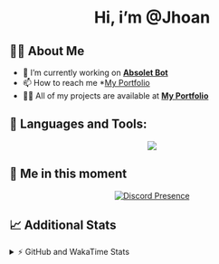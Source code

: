 <h1 align="center">Hi, i’m @Jhoan</h1>

## 🙋‍♂️ About Me

- 🔭 I’m currently working on **[Absolet Bot](https://strider.cloud)**
- 📫 How to reach me *[My Portfolio](https://jhoan.me/contact)
- 👨‍💻 All of my projects are available at **[My Portfolio](https://jhoan.me)**

## 🚀 Languages and Tools:
<p align="center">
  <a href="https://skillicons.dev">
    <img src="https://skillicons.dev/icons?i=js,ts,html,css,bootstrap,nodejs,express,vscode,neovim,vim,atom,cloudflare,git,github,discord,bots,linux,mongodb,nginx,redis,wordpress,heroku&perline=11" />
  </a>
</p>
  
## 👤 Me in this moment
<p align="center">
    <a href="https://discord.com/users/612460795124776960" target="_blank" rel="nofollow">
        <img src="https://lanyard-profile-readme.vercel.app/api/612460795124776960?idleMessage=Probably%20coding%20Absolet..." alt="Discord Presence" align="center">
    </a>
</p>

## 📈 Additional Stats
<details>
    <summary>⚡ GitHub and WakaTime Stats</summary>
    <br/>

<!--START_SECTION:waka-->
![Code Time](http://img.shields.io/badge/Code%20Time-533%20hrs%2039%20mins-blue)

**🐱 My GitHub Data** 

> 🏆 1,076 Contributions in the Year 2022
 > 
> 📦 169.5 kB Used in GitHub's Storage 
 > 
> 💼 Opted to Hire
 > 
> 📜 4 Public Repositories 
 > 
> 🔑 37 Private Repositories  
 > 
**I'm an Early 🐤** 

```text
🌞 Morning    91 commits     ██░░░░░░░░░░░░░░░░░░░░░░░   10.96% 
🌆 Daytime    380 commits    ███████████░░░░░░░░░░░░░░   45.78% 
🌃 Evening    323 commits    █████████░░░░░░░░░░░░░░░░   38.92% 
🌙 Night      36 commits     █░░░░░░░░░░░░░░░░░░░░░░░░   4.34%

```
📅 **I'm Most Productive on Saturday** 

```text
Monday       114 commits    ███░░░░░░░░░░░░░░░░░░░░░░   13.73% 
Tuesday      126 commits    ███░░░░░░░░░░░░░░░░░░░░░░   15.18% 
Wednesday    138 commits    ████░░░░░░░░░░░░░░░░░░░░░   16.63% 
Thursday     92 commits     ██░░░░░░░░░░░░░░░░░░░░░░░   11.08% 
Friday       131 commits    ████░░░░░░░░░░░░░░░░░░░░░   15.78% 
Saturday     159 commits    ████░░░░░░░░░░░░░░░░░░░░░   19.16% 
Sunday       70 commits     ██░░░░░░░░░░░░░░░░░░░░░░░   8.43%

```


📊 **This Week I Spent My Time On** 

```text
⌚︎ Time Zone: America/Bogota

💬 Programming Languages: 
TypeScript               17 hrs 36 mins      █████████████████████░░░░   87.18% 
JavaScript               1 hr 7 mins         █░░░░░░░░░░░░░░░░░░░░░░░░   5.53% 
YAML                     46 mins             █░░░░░░░░░░░░░░░░░░░░░░░░   3.88% 
JSON                     28 mins             ░░░░░░░░░░░░░░░░░░░░░░░░░   2.36% 
Java                     5 mins              ░░░░░░░░░░░░░░░░░░░░░░░░░   0.45%

🔥 Editors: 
VS Code                  20 hrs 11 mins      █████████████████████████   100.0%

🐱‍💻 Projects: 
bloom                    18 hrs 55 mins      ███████████████████████░░   93.69% 
dilva                    34 mins             ░░░░░░░░░░░░░░░░░░░░░░░░░   2.83% 
bloom_enc                29 mins             ░░░░░░░░░░░░░░░░░░░░░░░░░   2.42% 
strider-app              6 mins              ░░░░░░░░░░░░░░░░░░░░░░░░░   0.55% 
xd                       6 mins              ░░░░░░░░░░░░░░░░░░░░░░░░░   0.51%

💻 Operating System: 
Linux                    20 hrs 11 mins      █████████████████████████   100.0%

```

**I Mostly Code in JavaScript** 

```text
JavaScript               16 repos            ███████████████░░░░░░░░░░   61.54% 
TypeScript               4 repos             ███░░░░░░░░░░░░░░░░░░░░░░   15.38% 
Java                     3 repos             ███░░░░░░░░░░░░░░░░░░░░░░   11.54% 
Shell                    1 repo              █░░░░░░░░░░░░░░░░░░░░░░░░   3.85% 
CSS                      1 repo              █░░░░░░░░░░░░░░░░░░░░░░░░   3.85%

```



 Last Updated on 18/12/2022 21:35:11 UTC
<!--END_SECTION:waka-->
</details>
